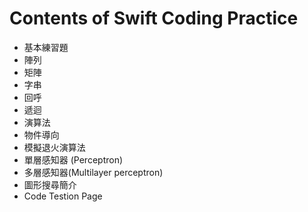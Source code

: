 #  Contents of Swift Coding Practice

- 基本練習題
- 陣列
- 矩陣
- 字串
- 回呼
- 遞迴
- 演算法
- 物件導向
- 模擬退火演算法
- 單層感知器 (Perceptron)
- 多層感知器(Multilayer perceptron)
- 圖形搜尋簡介
- Code Testion Page
